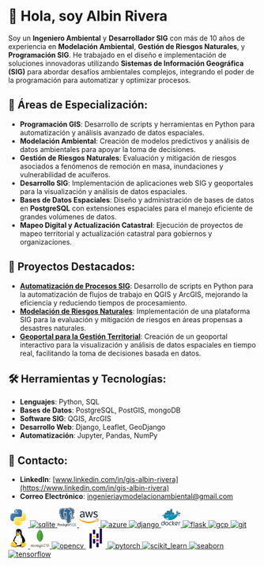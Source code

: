 # 👋 Hola, soy Albin Rivera

Soy un **Ingeniero Ambiental** y **Desarrollador SIG** con más de 10 años de experiencia en **Modelación Ambiental**, **Gestión de Riesgos Naturales**, y **Programación SIG**. He trabajado en el diseño e implementación de soluciones innovadoras utilizando **Sistemas de Información Geográfica (SIG)** para abordar desafíos ambientales complejos, integrando el poder de la programación para automatizar y optimizar procesos.

## 🌟 Áreas de Especialización:
- **Programación GIS**: Desarrollo de scripts y herramientas en Python para automatización y análisis avanzado de datos espaciales.
- **Modelación Ambiental**: Creación de modelos predictivos y análisis de datos ambientales para apoyar la toma de decisiones.
- **Gestión de Riesgos Naturales**: Evaluación y mitigación de riesgos asociados a fenómenos de remoción en masa, inundaciones y vulnerabilidad de acuíferos.
- **Desarrollo SIG**: Implementación de aplicaciones web SIG y geoportales para la visualización y análisis de datos espaciales.
- **Bases de Datos Espaciales**: Diseño y administración de bases de datos en **PostgreSQL** con extensiones espaciales para el manejo eficiente de grandes volúmenes de datos.
- **Mapeo Digital y Actualización Catastral**: Ejecución de proyectos de mapeo territorial y actualización catastral para gobiernos y organizaciones.

## 🚀 Proyectos Destacados:
- **[Automatización de Procesos SIG](#)**: Desarrollo de scripts en Python para la automatización de flujos de trabajo en QGIS y ArcGIS, mejorando la eficiencia y reduciendo tiempos de procesamiento.
- **[Modelación de Riesgos Naturales](#)**: Implementación de una plataforma SIG para la evaluación y mitigación de riesgos en áreas propensas a desastres naturales.
- **[Geoportal para la Gestión Territorial](#)**: Creación de un geoportal interactivo para la visualización y análisis de datos espaciales en tiempo real, facilitando la toma de decisiones basada en datos.

## 🛠️ Herramientas y Tecnologías:
- **Lenguajes**: Python, SQL
- **Bases de Datos**: PostgreSQL, PostGIS, mongoDB
- **Software SIG**: QGIS, ArcGIS
- **Desarrollo Web**: Django, Leaflet, GeoDjango
- **Automatización**: Jupyter, Pandas, NumPy

## 💬 Contacto:
- **LinkedIn**: [www.linkedin.com/in/gis-albin-rivera](https://www.linkedin.com/in/gis-albin-rivera)
- **Correo Electrónico**: ingenieriaymodelacionambiental@gmail.com

<p align="left">
  <a href="https://www.python.org" target="_blank" rel="noreferrer"> <img src="https://raw.githubusercontent.com/devicons/devicon/master/icons/python/python-original.svg" alt="python" width="40" height="40"/> </a>
  <a href="https://www.sqlite.org/" target="_blank" rel="noreferrer"> <img src="https://www.vectorlogo.zone/logos/sqlite/sqlite-icon.svg" alt="sqlite" width="40" height="40"/> </a>
  <a href="https://www.postgresql.org" target="_blank" rel="noreferrer"> <img src="https://raw.githubusercontent.com/devicons/devicon/master/icons/postgresql/postgresql-original-wordmark.svg" alt="postgresql" width="40" height="40"/> </a>  
  <a href="https://aws.amazon.com" target="_blank" rel="noreferrer"> <img src="https://raw.githubusercontent.com/devicons/devicon/master/icons/amazonwebservices/amazonwebservices-original-wordmark.svg" alt="aws" width="40" height="40"/> </a>  
  <a href="https://azure.microsoft.com/en-in/" target="_blank" rel="noreferrer"> <img src="https://www.vectorlogo.zone/logos/microsoft_azure/microsoft_azure-icon.svg" alt="azure" width="40" height="40"/> </a> 
  <a href="https://www.djangoproject.com/" target="_blank" rel="noreferrer"> <img src="https://cdn.worldvectorlogo.com/logos/django.svg" alt="django" width="40" height="40"/> </a> 
  <a href="https://www.docker.com/" target="_blank" rel="noreferrer"> <img src="https://raw.githubusercontent.com/devicons/devicon/master/icons/docker/docker-original-wordmark.svg" alt="docker" width="40" height="40"/> </a> 
  <a href="https://flask.palletsprojects.com/" target="_blank" rel="noreferrer"> <img src="https://www.vectorlogo.zone/logos/pocoo_flask/pocoo_flask-icon.svg" alt="flask" width="40" height="40"/> </a> 
  <a href="https://cloud.google.com" target="_blank" rel="noreferrer"> <img src="https://www.vectorlogo.zone/logos/google_cloud/google_cloud-icon.svg" alt="gcp" width="40" height="40"/> </a> 
  <a href="https://git-scm.com/" target="_blank" rel="noreferrer"> <img src="https://www.vectorlogo.zone/logos/git-scm/git-scm-icon.svg" alt="git" width="40" height="40"/> </a> 
  <a href="https://www.linux.org/" target="_blank" rel="noreferrer"> <img src="https://raw.githubusercontent.com/devicons/devicon/master/icons/linux/linux-original.svg" alt="linux" width="40" height="40"/> </a> 
  <a href="https://www.mongodb.com/" target="_blank" rel="noreferrer"> <img src="https://raw.githubusercontent.com/devicons/devicon/master/icons/mongodb/mongodb-original-wordmark.svg" alt="mongodb" width="40" height="40"/> </a> 
  <a href="https://opencv.org/" target="_blank" rel="noreferrer"> <img src="https://www.vectorlogo.zone/logos/opencv/opencv-icon.svg" alt="opencv" width="40" height="40"/> </a> 
  <a href="https://pandas.pydata.org/" target="_blank" rel="noreferrer"> <img src="https://raw.githubusercontent.com/devicons/devicon/2ae2a900d2f041da66e950e4d48052658d850630/icons/pandas/pandas-original.svg" alt="pandas" width="40" height="40"/> </a>      
  <a href="https://pytorch.org/" target="_blank" rel="noreferrer"> <img src="https://www.vectorlogo.zone/logos/pytorch/pytorch-icon.svg" alt="pytorch" width="40" height="40"/> </a> 
  <a href="https://scikit-learn.org/" target="_blank" rel="noreferrer"> <img src="https://upload.wikimedia.org/wikipedia/commons/0/05/Scikit_learn_logo_small.svg" alt="scikit_learn" width="40" height="40"/> </a> 
  <a href="https://seaborn.pydata.org/" target="_blank" rel="noreferrer"> <img src="https://seaborn.pydata.org/_images/logo-mark-lightbg.svg" alt="seaborn" width="40" height="40"/> </a>  
  <a href="https://www.tensorflow.org" target="_blank" rel="noreferrer"> <img src="https://www.vectorlogo.zone/logos/tensorflow/tensorflow-icon.svg" alt="tensorflow" width="40" height="40"/> </a> </p>
